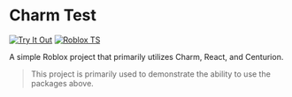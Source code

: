# Charm Test
<div>
  
[![Try It Out](https://img.shields.io/badge/try_it_out-roblox?style=for-the-badge&logo=roblox&logoColor=%23fc0303&label=roblox&labelColor=%233b3b3b&color=%23fc0303
)](https://www.roblox.com/games/121448211149738/counter-test)
[![Roblox TS](https://img.shields.io/badge/built_in_roblox_ts-3b3b3b?style=for-the-badge&logo=robloxstudio&logoColor=%23fc0303)](https://roblox-ts.com)
</div>


A simple Roblox project that primarily utilizes Charm, React, and Centurion. 

> This project is primarily used to demonstrate the ability to use the packages above.
